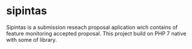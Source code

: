 # sipintas
Sipintas is a submission reseach proposal aplication wich contains of feature monitoring accepted proposal.
This project build on PHP 7 native with some of library.
